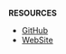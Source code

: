**RESOURCES**
- [GitHub](https://github.com/IndexOffy/tor-network-api)
- [WebSite](http://www.indexoffy.com/)

